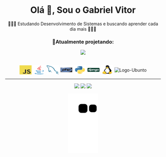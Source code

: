 <h1 align="center">Olá 👋, Sou o Gabriel Vitor</h1> 

<p align="center"> 👨🏻‍💻 Estudando Desenvolvimento de Sistemas e buscando aprender cada dia mais 👨🏻‍💻</p> 

<h3 align="center">🧠Atualmente projetando:</h3>
     
<div align="center">
<a href="https://github.com/Gabriel-limadev/Buscafe">
      <img src="https://camo.githubusercontent.com/f7acce33ae7ee94633864382f063a4706f53c6bd1b85f1469a3a05cb8a03b759/68747470733a2f2f6769746875622d726561646d652d73746174732e76657263656c2e6170702f6170692f70696e2f3f757365726e616d653d49676f72636272617a267265706f3d42757363616665267468656d653d626c75656265727279" data-canonical-src="https://github-readme-stats.vercel.app/api/pin/?username=Gabriel-limadev&amp;repo=Buscafe&amp;theme=blueberry" style="max-width:100%;">
</a>
</div>

<br>
<p align="center">
  <img align="center" alt="logo-Js" height="30" width="40" src="https://github.com/devicons/devicon/blob/master/icons/javascript/javascript-original.svg" style="max-width:100%;">
  <img align="center" alt="logo-Java" height="30" width="40" src="https://github.com/devicons/devicon/blob/master/icons/java/java-original.svg" style="max-width:100%;">
  <img align="center" alt="logo-MySQL" height="30" width="40" src="https://github.com/devicons/devicon/blob/master/icons/mysql/mysql-original.svg" style="max-width:100%;">
  <img align="center" alt="logo-Php" height="30" width="40" src="https://github.com/devicons/devicon/blob/master/icons/php/php-original.svg" style="max-width:100%;">   
  <img align="center" alt="logo-Python" height="30" width="40" src="https://github.com/devicons/devicon/blob/master/icons/python/python-original.svg" style="max-width:100%;">
  <img align="center" alt="Logo-Django" height="30" width="40" src="https://github.com/devicons/devicon/blob/master/icons/django/django-original.svg" style="max-width:100%;">
  <img align="center" alt="Logo-Linux" height="30" width="40" src="https://github.com/devicons/devicon/blob/master/icons/linux/linux-original.svg" style="max-width:100%;">
  <img align="center" alt="Logo-Ubunto" height="30" width="40" src="https://github.com/Gabriel-limadev/devicon/blob/master/icons/ubuntu/ubuntu-plain.svg" style="max-width:100%;">
</p>
  <hr>
<div align="center">
  <a href="https://instagram.com/gabriel_vituu" rel="nofollow"><img src="https://camo.githubusercontent.com/acaa286597b43c96dc02b69b90de15a65c52063e31835b763a061cc815f64bac/68747470733a2f2f696d672e736869656c64732e696f2f62616467652f2d496e7374616772616d2d2532334534343035463f7374796c653d666f722d7468652d6261646765266c6f676f3d696e7374616772616d266c6f676f436f6c6f723d7768697465" data-canonical-src="https://img.shields.io/badge/-Instagram-%23E4405F?style=for-the-badge&amp;logo=instagram&amp;logoColor=white" style="max-width:100%;"></a>
  <a href="https://discord.gg/GabrielVitu#2863" rel="nofollow"><img src="https://camo.githubusercontent.com/3f990cfefb64f13d28397fe586c3aa38a81fde585de479205d63c79363ebe07a/68747470733a2f2f696d672e736869656c64732e696f2f62616467652f446973636f72642d3732383944413f7374796c653d666f722d7468652d6261646765266c6f676f3d646973636f7264266c6f676f436f6c6f723d7768697465" data-canonical-src="https://img.shields.io/badge/Discord-7289DA?style=for-the-badge&amp;logo=discord&amp;logoColor=white" style="max-width:100%;"></a>
  <a href="https://www.linkedin.com/in/gabrielvitor180701" rel="nofollow"><img src="https://camo.githubusercontent.com/c00f87aeebbec37f3ee0857cc4c20b21fefde8a96caf4744383ebfe44a47fe3f/68747470733a2f2f696d672e736869656c64732e696f2f62616467652f2d4c696e6b6564496e2d2532333030373742353f7374796c653d666f722d7468652d6261646765266c6f676f3d6c696e6b6564696e266c6f676f436f6c6f723d7768697465" data-canonical-src="https://img.shields.io/badge/-LinkedIn-%230077B5?style=for-the-badge&amp;logo=linkedin&amp;logoColor=white" style="max-width:100%;"></a>  
</div>

<div align="center">
<p>
  <a target="_blank" rel="noopener noreferrer" href="https://github.com/rafaballerini/rafaballerini/blob/output/github-contribution-grid-snake.svg"><img src="https://github.com/rafaballerini/rafaballerini/raw/output/github-contribution-grid-snake.svg" alt="Snake animation" style="max-width:100%;"></a></p>
</div>
